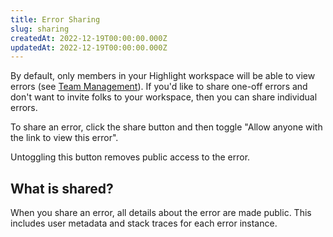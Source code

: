 ```yaml
---
title: Error Sharing
slug: sharing
createdAt: 2022-12-19T00:00:00.000Z
updatedAt: 2022-12-19T00:00:00.000Z
---
```


By default, only members in your Highlight workspace will be able to view errors (see [Team Management](/product-features/team-management)). If you'd like to share one-off errors and don't want to invite folks to your workspace, then you can share individual errors.

To share an error, click the share button and then toggle "Allow anyone with the link to view this error".

Untoggling this button removes public access to the error.

## What is shared?

When you share an error, all details about the error are made public. This includes user metadata and stack traces for each error instance.

